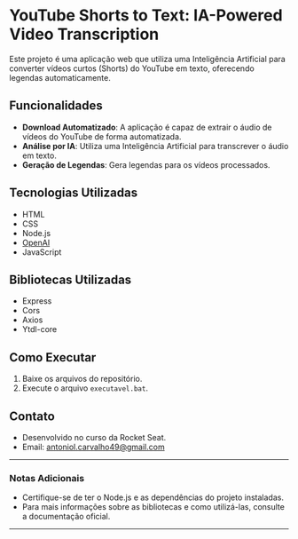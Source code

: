 # YouTube Shorts to Text: IA-Powered Video Transcription

Este projeto é uma aplicação web que utiliza uma Inteligência Artificial para converter vídeos curtos (Shorts) do YouTube em texto, oferecendo legendas automaticamente.

## Funcionalidades

- **Download Automatizado**: A aplicação é capaz de extrair o áudio de vídeos do YouTube de forma automatizada.
- **Análise por IA**: Utiliza uma Inteligência Artificial para transcrever o áudio em texto.
- **Geração de Legendas**: Gera legendas para os vídeos processados.

## Tecnologias Utilizadas

- HTML
- CSS
- Node.js
- [OpenAI](https://openai.com/)
- JavaScript

## Bibliotecas Utilizadas

- Express
- Cors
- Axios
- Ytdl-core

## Como Executar

1. Baixe os arquivos do repositório.
2. Execute o arquivo `executavel.bat`.

## Contato

- Desenvolvido no curso da Rocket Seat.
- Email: antoniol.carvalho49@gmail.com

---

### Notas Adicionais

- Certifique-se de ter o Node.js e as dependências do projeto instaladas.
- Para mais informações sobre as bibliotecas e como utilizá-las, consulte a documentação oficial.

---

